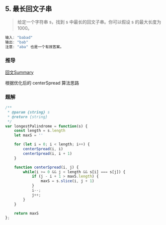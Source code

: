 ## 5. 最长回文子串

> 给定一个字符串 s，找到 s 中最长的回文子串。你可以假设 s 的最大长度为 1000。

```js
输入: "babad"
输出: "bab"
注意: "aba" 也是一个有效答案。
```

### 推导
[回文Summary](https://github.com/XyyF/elfin-algorithm/blob/master/summary/palindromic.md)

根据优化后的 centerSpread 算法思路

### 题解
```js
/**
 * @param {string} s
 * @return {string}
 */
var longestPalindrome = function(s) {
    const length = s.length
    let maxS = ''

    for (let i = 0; i < length; i++) {
        centerSpread(i, i)
        centerSpread(i, i + 1)
    }

    function centerSpread(i, j) {
        while(i >= 0 && j < length && s[i] === s[j]) {
            if (j - i + 1 > maxS.length) {
                maxS = s.slice(i, j + 1)
            }
            i--;
            j++;
        }
    }

    return maxS
};
```